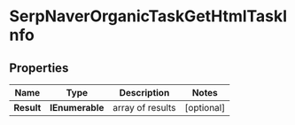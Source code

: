 # SerpNaverOrganicTaskGetHtmlTaskInfo


## Properties

| Name | Type | Description | Notes |
|------------ | ------------- | ------------- | -------------|
**Result** | **IEnumerable<SerpNaverOrganicTaskGetHtmlResultInfo>** | array of results |[optional]|